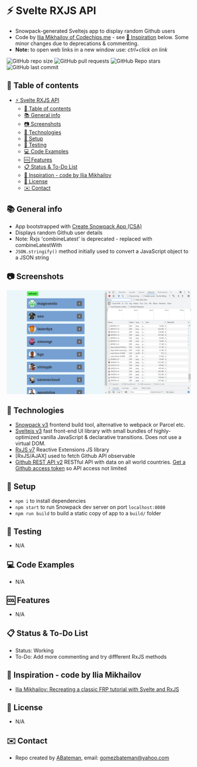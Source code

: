 # :zap: Svelte RXJS API

* Snowpack-generated Sveltejs app to display random Github users
* Code by [Ilia Mikhailov of Codechips.me](https://codechips.me/) - see [:clap: Inspiration](#clap-inspiration) below. Some minor changes due to deprecations & commenting.
* **Note:** to open web links in a new window use: _ctrl+click on link_

![GitHub repo size](https://img.shields.io/github/repo-size/AndrewJBateman/svelte-rxjs-api?style=plastic)
![GitHub pull requests](https://img.shields.io/github/issues-pr/AndrewJBateman/svelte-rxjs-api?style=plastic)
![GitHub Repo stars](https://img.shields.io/github/stars/AndrewJBateman/svelte-rxjs-api?style=plastic)
![GitHub last commit](https://img.shields.io/github/last-commit/AndrewJBateman/svelte-rxjs-api?style=plastic)

## :page_facing_up: Table of contents

* [:zap: Svelte RXJS API](#zap-svelte-rxjs-api)
  * [:page_facing_up: Table of contents](#page_facing_up-table-of-contents)
  * [:books: General info](#books-general-info)
  * [:camera: Screenshots](#camera-screenshots)
  * [:signal_strength: Technologies](#signal_strength-technologies)
  * [:floppy_disk: Setup](#floppy_disk-setup)
  * [:wrench: Testing](#wrench-testing)
  * [:computer: Code Examples](#computer-code-examples)
  * [:cool: Features](#cool-features)
  * [:clipboard: Status & To-Do List](#clipboard-status--to-do-list)
  * [:clap: Inspiration - code by Ilia Mikhailov](#clap-inspiration---code-by-ilia-mikhailov)
  * [:file_folder: License](#file_folder-license)
  * [:envelope: Contact](#envelope-contact)

## :books: General info

* App bootstrapped with [Create Snowpack App (CSA)](https://www.snowpack.dev/)
* Displays random Github user details
* Note: Rxjs 'combineLatest' is deprecated - replaced with combineLatestWith
* `JSON.stringify()` method initially used to convert a JavaScript object to a JSON string

## :camera: Screenshots

![Frontend screenshot](./imgs/users.png)

## :signal_strength: Technologies

* [Snowpack v3](https://www.snowpack.dev/) frontend build tool, alternative to webpack or Parcel etc.
* [Sveltejs v3](https://svelte.dev/) fast front-end UI library with small bundles of highly-optimized vanilla JavaScript & declarative transitions. Does not use a virtual DOM.
* [RxJS v7](https://rxjs.dev/) Reactive Extensions JS library
* [RxJS/AJAX] used to fetch Github API observable
* [Github REST API v2](https://docs.github.com/en/rest/reference/users) RESTful API with data on all world countries. [Get a Github access token](https://github.com/settings/tokens) so API access not limited

## :floppy_disk: Setup

* `npm i` to install dependencies
* `npm start` to run Snowpack dev server on port `localhost:8080`
* `npm run build` to build a static copy of app to a `build/` folder

## :wrench: Testing

* N/A

## :computer: Code Examples

* N/A

## :cool: Features

* N/A

## :clipboard: Status & To-Do List

* Status: Working
* To-Do: Add more commenting and try diffferent RxJS methods

## :clap: Inspiration - code by Ilia Mikhailov

* [Ilia Mikhailov: Recreating a classic FRP tutorial with Svelte and RxJS](https://codechips.me/classic-frp-tutorial-with-svelte-rxjs-6/)

## :file_folder: License

* N/A

## :envelope: Contact

* Repo created by [ABateman](https://github.com/AndrewJBateman), email: gomezbateman@yahoo.com
